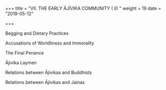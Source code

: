 +++
title = "VII. THE EARLY ĀJĪVIKA COMMUNITY ( II) "
weight = 19
date = "2019-05-12"

+++



Begging and Dietary Practices

Accusations of Worldliness and Immorality

The Final Penance

Ājivika Laymen

Relations between Ājivikas and Buddhists

Relations between Ājivikas and Jainas
